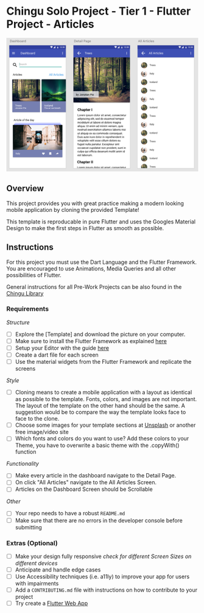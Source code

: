 # Chingu Solo Project - Tier 1 - Flutter Project - Articles

![Flutter Screens to clone](./assets/tier-1-screens.png)

## Overview
This project provides you with great practice making a modern looking 
mobile application by cloning the provided Template!

This template is reproducable in pure Flutter and uses the Googles
Material Design to make the first steps in Flutter as smooth as possible.

## Instructions
For this project you must use the Dart Language and the Flutter Framework.
You are encouraged to use Animations, Media Queries and all other possibilities of Flutter.

[comment]: <> (Add the correct Link to the Chingu Instructions)
General instructions for all Pre-Work Projects can be also found in the [Chingu Library]()

### Requirements
*Structure*
- [ ] Explore the [Template] and download the picture on your computer.
- [ ] Make sure to install the Flutter Framework as explained [here](https://flutter.dev/docs/get-started/install)
- [ ] Setup your Editor with the guide [here](https://flutter.dev/docs/get-started/editor)
- [ ] Create a dart file for each screen
- [ ] Use the material widgets from the Flutter Framework and replicate the screens

*Style*
- [ ] Cloning means to create a mobile application with a layout as identical as possible to the template.
      Fonts, colors, and images are not important. The layout of the template
      on the other hand should be the same. A suggestion would be to compare
      the way the template looks face to face to the clone.
- [ ] Choose some images for your template sections at [Unsplash](https://unsplash.com/) 
or another free image/video site
- [ ] Which fonts and colors do you want to use? Add these colors to your Theme, you have to overwrite a basic theme with the .copyWith() function

*Functionality*
- [ ] Make every article in the dashboard navigate to the Detail Page. 
- [ ] On click "All Articles" navigate to the All Articles Screen.
- [ ] Articles on the Dashboard Screen should be Scrollable

*Other*
- [ ] Your repo needs to have a robust `README.md`
- [ ] Make sure that there are no errors in the developer console before submitting

### Extras (Optional)
- [ ] Make your design fully responsive *check for different Screen Sizes on different devices*
- [ ] Anticipate and handle edge cases
- [ ] Use Accessibility techniques (i.e. a11ly) to improve your app for users with impairments 
- [ ] Add a `CONTRIBUTING.md` file with instructions on how to contribute to your project
- [ ] Try create a [Flutter Web App](https://flutter.dev/docs/get-started/web)
